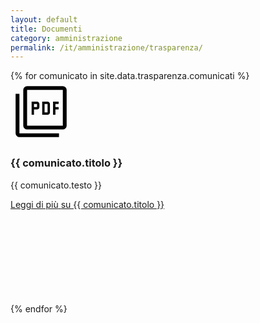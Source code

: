 ```yaml
---
layout: default
title: Documenti
category: amministrazione
permalink: /it/amministrazione/trasparenza/
---
```

<div class="container">
<div class="row">
  <div class="col-12 col-lg-8">
    <!--start card-->
    {% for comunicato in site.data.trasparenza.comunicati %}
    <div class="card-wrapper card-space">
      <div class="card card-bg card-big">
        <div class="card-body">
          <div class="top-icon">
<svg xmlns="http://www.w3.org/2000/svg" height="98px" viewBox="0 -960 960 960" width="98px" fill="#000000"><path d="M331-431h37v-83h48q15.73 0 26.36-10.64Q453-535.28 453-551v-48q0-15.72-10.64-26.36Q431.73-636 416-636h-85v205Zm37-120v-48h48v48h-48Zm129 120h84q15 0 26-10.64 11-10.63 11-26.36v-131q0-15.72-11-26.36Q596-636 581-636h-84v205Zm37-37v-131h47v131h-47Zm133 37h37v-83h50v-37h-50v-48h50v-37h-87v205ZM260-200q-24 0-42-18t-18-42v-560q0-24 18-42t42-18h560q24 0 42 18t18 42v560q0 24-18 42t-42 18H260Zm0-60h560v-560H260v560ZM140-80q-24 0-42-18t-18-42v-620h60v620h620v60H140Zm120-740v560-560Z"/></svg>
            <h3 class="card-title h5">{{ comunicato.titolo }}</h3>
          <p class="card-text font-serif">{{ comunicato.testo }}</p>
          <a class="read-more" href="{{ comunicato.link }}">
            <span class="text">Leggi di più</span>
            <span class="visually-hidden">su {{ comunicato.titolo }}</span>
            <svg class="icon"><use href="/bootstrap-italia/dist/svg/sprites.svg#it-arrow-right"></use></svg>
          </a>
        </div>
      </div>
    </div>
    {% endfor %}
    <!--end card-->
  </div>
</div>
</div>
